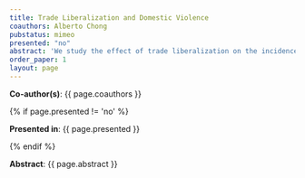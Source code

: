 ```yaml
---
title: Trade Liberalization and Domestic Violence
coauthors: Alberto Chong
pubstatus: mimeo
presented: "no"
abstract: 'We study the effect of trade liberalization on the incidence of domestic violence in Peru. We exploit the pre-2007-reform industrial composition of male and female employment in par with tariff changes to compute a measure of male exposure to trade liberalization. We find that for every p.p. decrease in our measure of exposure, domestic violence increased in 0.6 p.p. Furthermore, we show that the main link between trade liberalization and domestic violence is the labor market: when female labor opportunities are enhanced, the women with low bargaining power experiences more violence, as suggested by the male-backlash theory. However, when the women with high bargaining power have better opportunities, they do not experience a rise in violence.'
order_paper: 1
layout: page
---
```

<p><b>Co-author(s)</b>: {{ page.coauthors }} </p>

{% if page.presented != 'no' %}
<p><b>Presented in</b>: {{ page.presented }} </p>
{% endif %}

<p><b>Abstract</b>: {{ page.abstract }} </p>
